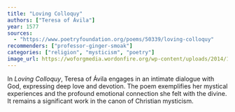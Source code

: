 ```yaml
---
title: "Loving Colloquy"
authors: ["Teresa of Ávila"]
year: 1577
sources:
  - "https://www.poetryfoundation.org/poems/50339/loving-colloquy"
recommenders: ["professor-ginger-smoak"]
categories: ["religion", "mysticism", "poetry"]
image_url: https://woforgmedia.wordonfire.org/wp-content/uploads/2014/10/15104416/blogstteresa.jpg
---
```


In *Loving Colloquy*, Teresa of Ávila engages in an intimate dialogue with God, expressing deep love and devotion. The poem exemplifies her mystical experiences and the profound emotional connection she felt with the divine. It remains a significant work in the canon of Christian mysticism.
